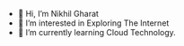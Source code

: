 - 👋 Hi, I’m Nikhil Gharat
- 👀 I’m interested in Exploring The Internet
- 🌱 I’m currently learning Cloud Technology.
  

<!---
NikhilGharat96/NikhilGharat96 is a ✨ special ✨ repository because its `README.md` (this file) appears on your GitHub profile.
You can click the Preview link to take a look at your changes.
--->
